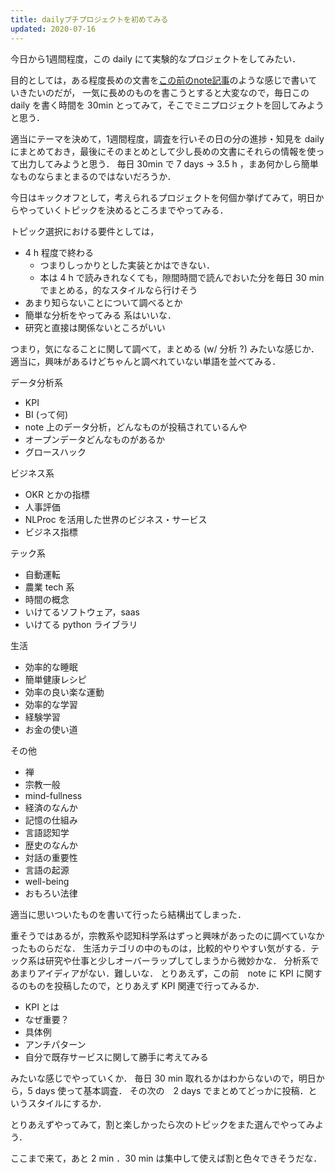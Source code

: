 ```yaml
---
title: dailyプチプロジェクトを初めてみる
updated: 2020-07-16
---
```


今日から1週間程度，この daily にて実験的なプロジェクトをしてみたい．

目的としては，ある程度長めの文書を[この前のnote記事](https://note.com/sochan/n/nd3480b6c0b44)のような感じで書いていきたいのだが，
一気に長めのものを書こうとすると大変なので，毎日この daily を書く時間を 30min とってみて，そこでミニプロジェクトを回してみようと思う．

適当にテーマを決めて，1週間程度，調査を行いその日の分の進捗・知見を daily にまとめておき，最後にそのまとめとして少し長めの文書にそれらの情報を使って出力してみようと思う．
毎日 30min で 7 days -> 3.5 h ，まあ何かしら簡単なものならまとまるのではないだろうか．

今日はキックオフとして，考えられるプロジェクトを何個か挙げてみて，明日からやっていくトピックを決めるところまでやってみる．

トピック選択における要件としては，

- 4 h 程度で終わる
  - つまりしっかりとした実装とかはできない．
  - 本は 4 h で読みきれなくても，隙間時間で読んでおいた分を毎日 30 min でまとめる，的なスタイルなら行けそう
- あまり知らないことについて調べるとか
- 簡単な分析をやってみる 系はいいな．
- 研究と直接は関係ないところがいい

つまり，気になることに関して調べて，まとめる (w/ 分析 ?) みたいな感じか．
適当に，興味があるけどちゃんと調べれていない単語を並べてみる．

データ分析系
- KPI
- BI (って何)
- note 上のデータ分析，どんなものが投稿されているんや
- オープンデータどんなものがあるか
- グロースハック

ビジネス系
- OKR とかの指標
- 人事評価
- NLProc を活用した世界のビジネス・サービス
- ビジネス指標

テック系
- 自動運転
- 農業 tech 系
- 時間の概念
- いけてるソフトウェア，saas
- いけてる python ライブラリ

生活
- 効率的な睡眠
- 簡単健康レシピ
- 効率の良い楽な運動
- 効率的な学習
- 経験学習
- お金の使い道

その他
- 禅
- 宗教一般
- mind-fullness
- 経済のなんか
- 記憶の仕組み
- 言語認知学
- 歴史のなんか
- 対話の重要性
- 言語の起源
- well-being
- おもろい法律

適当に思いついたものを書いて行ったら結構出てしまった．

重そうではあるが，宗教系や認知科学系はずっと興味があったのに調べていなかったものらだな．
生活カテゴリの中のものは，比較的やりやすい気がする．テック系は研究や仕事と少しオーバーラップしてしまうから微妙かな．
分析系であまりアイディアがない．難しいな．
とりあえず，この前　note に KPI に関するのものを投稿したので，とりあえず KPI 関連で行ってみるか．

- KPI とは
- なぜ重要？
- 具体例
- アンチパターン
- 自分で既存サービスに関して勝手に考えてみる

みたいな感じでやっていくか．
毎日 30 min 取れるかはわからないので，明日から，5 days 使って基本調査．
その次の　2 days でまとめてどっかに投稿．というスタイルにするか．

とりあえずやってみて，割と楽しかったら次のトピックをまた選んでやってみよう．

ここまで来て，あと 2 min ．30 min は集中して使えば割と色々できそうだな．
